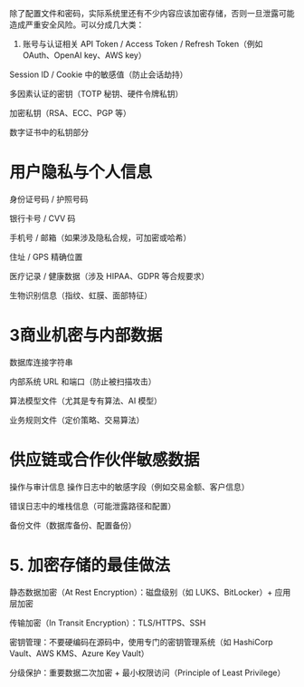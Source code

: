 除了配置文件和密码，实际系统里还有不少内容应该加密存储，否则一旦泄露可能造成严重安全风险。可以分成几大类：

1. 账号与认证相关
   API Token / Access Token / Refresh Token（例如 OAuth、OpenAI key、AWS key）

Session ID / Cookie 中的敏感值（防止会话劫持）

多因素认证的密钥（TOTP 秘钥、硬件令牌私钥）

加密私钥（RSA、ECC、PGP 等）

数字证书中的私钥部分

# 用户隐私与个人信息
身份证号码 / 护照号码

银行卡号 / CVV 码

手机号 / 邮箱（如果涉及隐私合规，可加密或哈希）

住址 / GPS 精确位置

医疗记录 / 健康数据（涉及 HIPAA、GDPR 等合规要求）

生物识别信息（指纹、虹膜、面部特征）
# 3商业机密与内部数据
数据库连接字符串

内部系统 URL 和端口（防止被扫描攻击）

算法模型文件（尤其是专有算法、AI 模型）

业务规则文件（定价策略、交易算法）

# 供应链或合作伙伴敏感数据
操作与审计信息
操作日志中的敏感字段（例如交易金额、客户信息）

错误日志中的堆栈信息（可能泄露路径和配置）

备份文件（数据库备份、配置备份）
# 5. 加密存储的最佳做法
   静态数据加密（At Rest Encryption）：磁盘级别（如 LUKS、BitLocker）+ 应用层加密

传输加密（In Transit Encryption）：TLS/HTTPS、SSH

密钥管理：不要硬编码在源码中，使用专门的密钥管理系统（如 HashiCorp Vault、AWS KMS、Azure Key Vault）

分级保护：重要数据二次加密 + 最小权限访问（Principle of Least Privilege）
